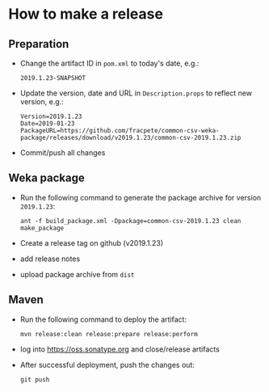 How to make a release
=====================

Preparation
-----------

* Change the artifact ID in `pom.xml` to today's date, e.g.:

  ```
  2019.1.23-SNAPSHOT
  ```

* Update the version, date and URL in `Description.props` to reflect new
  version, e.g.:

  ```
  Version=2019.1.23
  Date=2019-01-23
  PackageURL=https://github.com/fracpete/common-csv-weka-package/releases/download/v2019.1.23/common-csv-2019.1.23.zip
  ```

* Commit/push all changes


Weka package
------------

* Run the following command to generate the package archive for version `2019.1.23`:

  ```
  ant -f build_package.xml -Dpackage=common-csv-2019.1.23 clean make_package
  ```

* Create a release tag on github (v2019.1.23)
* add release notes
* upload package archive from `dist`


Maven
-----

* Run the following command to deploy the artifact:

  ```
  mvn release:clean release:prepare release:perform
  ```

* log into https://oss.sonatype.org and close/release artifacts

* After successful deployment, push the changes out:

  ```
  git push
  ````

